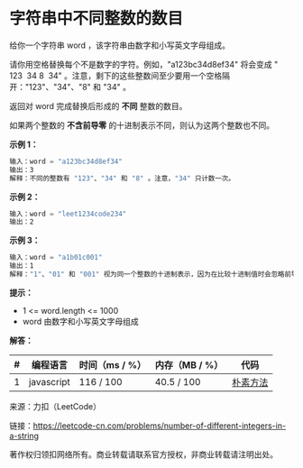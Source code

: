 # 字符串中不同整数的数目

给你一个字符串 word ，该字符串由数字和小写英文字母组成。

请你用空格替换每个不是数字的字符。例如，"a123bc34d8ef34" 将会变成 " 123  34 8  34" 。注意，剩下的这些整数间至少要用一个空格隔开："123"、"34"、"8" 和 "34" 。

返回对 word 完成替换后形成的 **不同** 整数的数目。

如果两个整数的 **不含前导零** 的十进制表示不同，则认为这两个整数也不同。

**示例 1：**

``` javascript
输入：word = "a123bc34d8ef34"
输出：3
解释：不同的整数有 "123"、"34" 和 "8" 。注意，"34" 只计数一次。
```

**示例 2：**

``` javascript
输入：word = "leet1234code234"
输出：2
```

**示例 3：**

``` javascript
输入：word = "a1b01c001"
输出：1
解释："1"、"01" 和 "001" 视为同一个整数的十进制表示，因为在比较十进制值时会忽略前导零的存在。
```

**提示：**

- 1 <= word.length <= 1000
- word 由数字和小写英文字母组成

**解答：**

**#**|**编程语言**|**时间（ms / %）**|**内存（MB / %）**|**代码**
--|--|--|--|--
1|javascript|116 / 100|40.5 / 100|[朴素方法](./javascript/ac_v1.js)

来源：力扣（LeetCode）

链接：https://leetcode-cn.com/problems/number-of-different-integers-in-a-string

著作权归领扣网络所有。商业转载请联系官方授权，非商业转载请注明出处。
